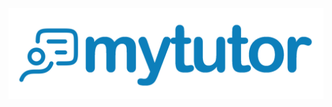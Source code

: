 ![mytutor_logo](https://raw.githubusercontent.com/brewnok/mytutor/refs/heads/main/src/images/LOGO_MYTUTOR.png)
